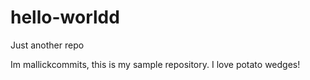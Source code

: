 # hello-worldd
Just another repo


Im mallickcommits, this is my sample repository.
I love potato wedges!
